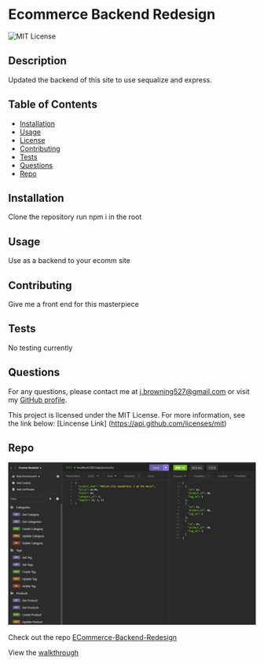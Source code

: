 # Ecommerce Backend Redesign

![MIT License](https://img.shields.io/badge/License-MIT-blue.svg)

## Description

Updated the backend of this site to use sequalize and express.

## Table of Contents

- [Installation](#installation)
- [Usage](#usage)
- [License](#license)
- [Contributing](#contributing)
- [Tests](#tests)
- [Questions](#questions)
- [Repo](#repo)


## Installation

Clone the repository run npm i in the root

## Usage

Use as a backend to your ecomm site

## Contributing

Give me a front end for this masterpiece

## Tests

No testing currently

## Questions

For any questions, please contact me at [j.browning527@gmail.com](mailto:j.browning527@gmail.com) or visit my [GitHub profile](https://github.com/jbrowning824).

This project is licensed under the MIT License. For more information, see the link below:
    [Lincense Link] (https://api.github.com/licenses/mit)

## Repo
![Project Photo](image.png)

Check out the repo [ECommerce-Backend-Redesign](https://github.com/jbrowning824/ECommerce-Backend-Redesign)

View the [walkthrough](https://drive.google.com/file/d/1xD3xZPXheZePQzSCooCxZA18ebrHEehT/view)